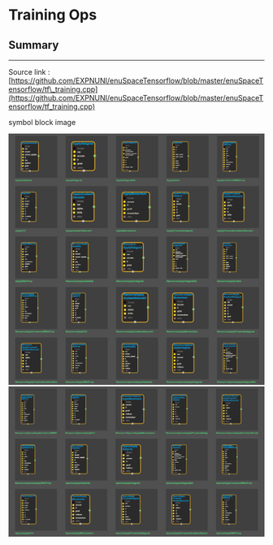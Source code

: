 # Training Ops

## Summary

---

Source link : [https://github.com/EXPNUNI/enuSpaceTensorflow/blob/master/enuSpaceTensorflow/tf\_training.cpp](https://github.com/EXPNUNI/enuSpaceTensorflow/blob/master/enuSpaceTensorflow/tf_training.cpp)

symbol block image

![](/assets/tf_traning_ops_symbols1.png)  
![](/assets/tf_training_ops_symbols2.png)

